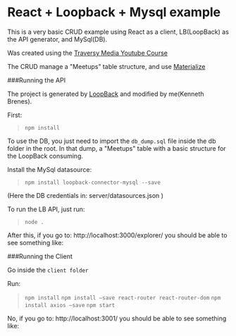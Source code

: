 # React + Loopback + Mysql example

This is a very basic CRUD example using React as a client, LB(LoopBack) as the API generator, and MySql(DB).

Was created using the [Traversy Media Youtube Course](https://www.youtube.com/watch?v=Mx-cywTNy8s)

The CRUD manage a "Meetups" table structure, and use [Materialize](http://materializecss.com/) 

###Running the API

The project is generated by [LoopBack](http://loopback.io) and modified by me(Kenneth Brenes).

First:

> `npm install`

To use the DB, you just need to import the `db_dump.sql` file inside the db folder in the root. In that dump, a "Meetups" table with a basic structure for the LoopBack consuming.

Install the MySql datasource:

> `npm install loopback-connector-mysql --save`

(Here the DB credentials in: server/datasources.json
)

To run the LB API, just run:

> `node .`

After this, if you go to: http://localhost:3000/explorer/ you should be able to see something like: 



###Running the Client

Go inside the `client folder`

Run:

> `npm install`
> `npm install —save react-router react-router-dom`
> `npm install axios —save`
> `npm start`

No, if you go to: http://localhost:3001/ you should be able to see something like:




